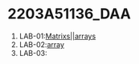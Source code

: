 # 2203A51136_DAA
1. LAB-01:[Matrixs||arrays]("https://github.com/karthikeyan0741/2203A51136_DAA/blob/main/DAA_LAB_001_.ipynb")
2. LAB-02:[array]("")
3. LAB-03:[]("")
